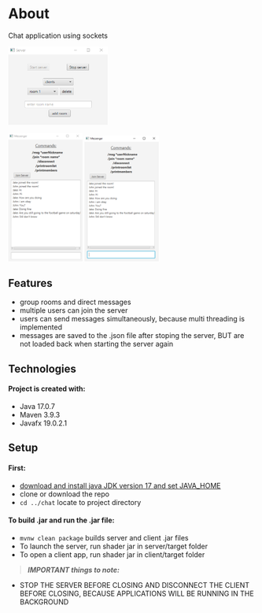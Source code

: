 # About

Chat application using sockets

<img src="images/server.PNG" height="40%" width ="40%"> 

<img src="images/client1.PNG" height="30%" width ="30%"> <img src="images/client2.PNG" height="30%" width ="30%">

## Features
* group rooms and direct messages
* multiple users can join the server
* users can send messages simultaneously, because multi threading is implemented
* messages are saved to the .json file after stoping the server, BUT are not loaded back when starting the server again

## Technologies
#### Project is created with:

* Java 17.0.7
* Maven 3.9.3
* Javafx 19.0.2.1
	
## Setup
#### First:

* [download and install java JDK version 17 and set JAVA_HOME](https://docs.oracle.com/cd/E19182-01/821-0917/inst_jdk_javahome_t/index.html)
* clone or download the repo
* `cd ../chat` locate to project directory

#### To build .jar and run the .jar file:

* `mvnw clean package` builds server and client .jar files
* To launch the server, run shader jar in server/target folder
* To open a client app, run shader jar in client/target folder

>  **_IMPORTANT things to note:_**

* STOP THE SERVER BEFORE CLOSING AND DISCONNECT THE CLIENT BEFORE CLOSING, BECAUSE APPLICATIONS WILL BE RUNNING IN THE BACKGROUND

